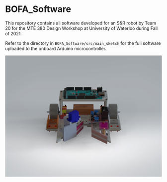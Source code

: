 # BOFA_Software

This repository contains all software developed for an S&R robot by Team 20 for the MTE 380 Design Workshop at University of Waterloo during Fall of 2021.

Refer to the directory in `BOFA_Software/src/main_sketch` for the full software uploaded to the onboard Arduino microcontroller. 


![Robot](https://github.com/B-O-F-A/BOFA-Mech/blob/main/Renders/Robot.jpg?raw=true)

